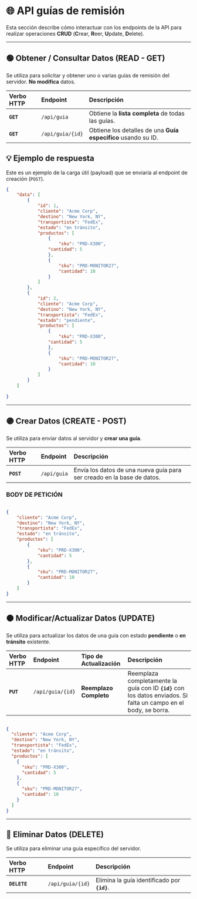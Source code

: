 # 🌐 API guías de remisión

Esta sección describe cómo interactuar con los endpoints de la API para realizar operaciones **CRUD** (**C**rear, **R**eer, **U**pdate, **D**elete).

---

## 🟢 Obtener / Consultar Datos (READ - GET)

Se utiliza para solicitar y obtener uno o varias guías de remisión del servidor. **No modifica** datos.

| Verbo HTTP | Endpoint | Descripción |
| :--- | :--- | :--- |
| **`GET`** | `/api/guia` | Obtiene la **lista completa** de todas las guías. |
| **`GET`** | `/api/guia/{id}` | Obtiene los detalles de una **Guía específico** usando su ID. |

## 💡 Ejemplo de respuesta

Este es un ejemplo de la carga útil (payload) que se enviaría al endpoint de creación (`POST`).

```json
{
    "data": [
        {
            "id": 1,
            "cliente": "Acme Corp",
            "destino": "New York, NY",
            "transportista": "FedEx",
            "estado": "en tránsito",
            "productos": [
                {
                    "sku": "PRD-X300",
                "cantidad": 5
                },
                {
                    "sku": "PRD-MONITOR27",
                    "cantidad": 10
                }
            ]
        },
        {
            "id": 2,
            "cliente": "Acme Corp",
            "destino": "New York, NY",
            "transportista": "FedEx",
            "estado": "pendiente",
            "productos": [
                {
                    "sku": "PRD-X300",
                "cantidad": 5
                },
                {
                    "sku": "PRD-MONITOR27",
                    "cantidad": 10
                }
            ]
        }
    ]
    
}
```
---

## 🟣 Crear Datos (CREATE - POST)

Se utiliza para enviar datos al servidor y **crear una guía**.

| Verbo HTTP | Endpoint | Descripción |
| :--- | :--- | :--- |
| **`POST`** | `/api/guia` | Envía los datos de una nueva guía para ser creado en la base de datos. |

### BODY DE PETICIÓN

```json

{
    "cliente": "Acme Corp",
    "destino": "New York, NY",
    "transportista": "FedEx",
    "estado": "en tránsito",
    "productos": [
        {
            "sku": "PRD-X300",
            "cantidad": 5
        },
        {
            "sku": "PRD-MONITOR27",
            "cantidad": 10
        }
    ]
}

```

---

## 🟠 Modificar/Actualizar Datos (UPDATE)

Se utiliza para actualizar los datos de una guía con estado **pendiente** o **en tránsito** existente.

| Verbo HTTP | Endpoint | Tipo de Actualización | Descripción |
| :--- | :--- | :--- | :--- |
| **`PUT`** | `/api/guia/{id}` | **Reemplazo Completo** | Reemplaza completamente la guía con ID **`{id}`** con los datos enviados. Si falta un campo en el body, se borra. |

```json

{
  "cliente": "Acme Corp",
  "destino": "New York, NY",
  "transportista": "FedEx",
  "estado": "en tránsito",
  "productos": [
    {
      "sku": "PRD-X300",
      "cantidad": 5
    },
    {
      "sku": "PRD-MONITOR27",
      "cantidad": 10
    }
  ]
}

```

---

## 🔴 Eliminar Datos (DELETE)

Se utiliza para eliminar una guía específico del servidor.

| Verbo HTTP | Endpoint | Descripción |
| :--- | :--- | :--- |
| **`DELETE`** | `/api/guia/{id}` | Elimina la guía identificado por **`{id}`**. |